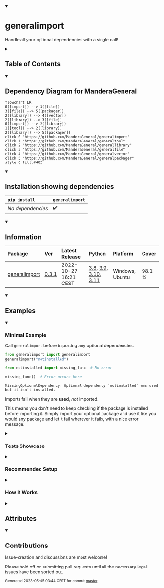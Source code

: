 <details open>
<summary><h1>generalimport</h1></summary>

Handle all your optional dependencies with a single call!

<details>
<summary><h2>Table of Contents</h2></summary>

<pre>
<a href='#generalimport'>generalimport</a>
├─ <a href='#Dependency-Diagram-for-ManderaGeneral'>Dependency Diagram for ManderaGeneral</a>
├─ <a href='#Installation-showing-dependencies'>Installation showing dependencies</a>
├─ <a href='#Information'>Information</a>
├─ <a href='#Examples'>Examples</a>
│  ├─ <a href='#Minimal-Example'>Minimal Example</a>
│  ├─ <a href='#Tests-Showcase'>Tests Showcase</a>
│  ├─ <a href='#Recommended-Setup'>Recommended Setup</a>
│  └─ <a href='#How-It-Works'>How It Works</a>
├─ <a href='#Attributes'>Attributes</a>
└─ <a href='#Contributions'>Contributions</a>
</pre>
</details>


<details open>
<summary><h2>Dependency Diagram for ManderaGeneral</h2></summary>

```mermaid
flowchart LR
0([import]) --> 3([file])
3([file]) --> 5([packager])
2([library]) --> 4([vector])
2([library]) --> 3([file])
0([import]) --> 2([library])
1([tool]) --> 2([library])
2([library]) --> 5([packager])
click 0 "https://github.com/ManderaGeneral/generalimport"
click 1 "https://github.com/ManderaGeneral/generaltool"
click 2 "https://github.com/ManderaGeneral/generallibrary"
click 3 "https://github.com/ManderaGeneral/generalfile"
click 4 "https://github.com/ManderaGeneral/generalvector"
click 5 "https://github.com/ManderaGeneral/generalpackager"
style 0 fill:#482
```
</details>


<details open>
<summary><h2>Installation showing dependencies</h2></summary>

| `pip install`     | `generalimport`   |
|:------------------|:------------------|
| *No dependencies* | ✔️                |
</details>


<details open>
<summary><h2>Information</h2></summary>

| Package                                                          | Ver                                              | Latest Release        | Python                                                                                                                                                                                                                                                 | Platform        | Cover   |
|:-----------------------------------------------------------------|:-------------------------------------------------|:----------------------|:-------------------------------------------------------------------------------------------------------------------------------------------------------------------------------------------------------------------------------------------------------|:----------------|:--------|
| [generalimport](https://github.com/ManderaGeneral/generalimport) | [0.3.1](https://pypi.org/project/generalimport/) | 2022-10-27 16:21 CEST | [3.8](https://www.python.org/downloads/release/python-380/), [3.9](https://www.python.org/downloads/release/python-390/), [3.10](https://www.python.org/downloads/release/python-3100/), [3.11](https://www.python.org/downloads/release/python-3110/) | Windows, Ubuntu | 98.1 %  |
</details>


<details open>
<summary><h2>Examples</h2></summary>


<details open>
<summary><h3>Minimal Example</h3></summary>


Call `generalimport` before importing any optional dependencies.

```python
from generalimport import generalimport
generalimport("notinstalled")

from notinstalled import missing_func  # No error

missing_func()  # Error occurs here
```


```
MissingOptionalDependency: Optional dependency 'notinstalled' was used but it isn't installed.
```

Imports fail when they are **used**, *not* imported.

This means you don't need to keep checking if the package is installed before importing it.
Simply import your optional package and use it like you would any package and let it fail wherever it fails, with a nice error message.
</details>


<details>
<summary><h3>Tests Showcase</h3></summary>


The beauty of this package is that the error raised isn't just any exception.
It has two base classes: `unittest.case.SkipTest` and `_pytest.outcomes.Skipped` (If available).

This means that if a test method uses an uninstalled optional package then that test is automatically skipped.
This means no more manual skip decorators for optional dependencies!

```python
from generalimport import generalimport
generalimport("optional_uninstalled_package")

from optional_uninstalled_package import missing_func

from unittest import TestCase

class MyTest(TestCase):
    def test_missing_func(self):
        self.assertEqual(3, missing_func(1, 2))
```


```
Ran 1 test in 0.002s

OK (skipped=1)

Skipped: Optional dependency 'optional_uninstalled_package' was used but it isn't installed.
```
</details>


<details>
<summary><h3>Recommended Setup</h3></summary>


Put this in your `__init__.py` file to affect *all* imports inside the folder `__init__.py` resides in.

```python
from generalimport import generalimport
generalimport("your", "optional", "dependencies")
```


`generalimport("*")` makes it handle **all** names (If missing of course)

:warning: `generalimport("*")._scope = None` disables the scope
- Makes it handle missing imports anywhere
- For example it will override `pandas` internal custom optional dependency handling
</details>


<details>
<summary><h3>How It Works</h3></summary>



- When `generalimport` is instantiated it creates a new importer for `sys.meta_path`.
- This importer will return 'fake' modules for matching names and scope.
- The scope ensures only your own imports are faked.
- The fake module will recursively return itself when asked for an attribute.
- When used in any way (\_\_call\_\_, \_\_add\_\_, \_\_str\_\_ etc) it raises `generalimport.MissingOptionalDependency`.
- This exception has the 'skip-exceptions' from `unittest` and `pytest` as bases, which means that tests will automatically be skipped.
</details>

</details>


<details>
<summary><h2>Attributes</h2></summary>

<pre>
<a href='https://github.com/ManderaGeneral/generalimport/blob/master/generalimport/__init__.py#L1'>Module: generalimport</a>
├─ <a href='https://github.com/ManderaGeneral/generalimport/blob/master/generalimport/fake_module.py#L5'>Class: FakeModule</a>
│  └─ <a href='https://github.com/ManderaGeneral/generalimport/blob/master/generalimport/fake_module.py#L19'>Method: error_func</a>
├─ <a href='https://github.com/ManderaGeneral/generalimport/blob/master/generalimport/general_importer.py#L8'>Class: GeneralImporter</a>
│  ├─ <a href='https://github.com/ManderaGeneral/generalimport/blob/master/generalimport/general_importer.py#L23'>Method: catch</a>
│  ├─ <a href='https://github.com/ManderaGeneral/generalimport/blob/master/generalimport/general_importer.py#L47'>Method: create_module</a>
│  ├─ <a href='https://github.com/ManderaGeneral/generalimport/blob/master/generalimport/general_importer.py#L50'>Method: exec_module</a>
│  └─ <a href='https://github.com/ManderaGeneral/generalimport/blob/master/generalimport/general_importer.py#L31'>Method: find_spec</a>
├─ <a href='https://github.com/ManderaGeneral/generalimport/blob/master/generalimport/import_catcher.py#L6'>Class: ImportCatcher</a>
│  └─ <a href='https://github.com/ManderaGeneral/generalimport/blob/master/generalimport/import_catcher.py#L20'>Method: handle</a>
├─ <a href='https://github.com/ManderaGeneral/generalimport/blob/master/generalimport/exception.py#L27'>Class: MissingOptionalDependency</a>
├─ <a href='https://github.com/ManderaGeneral/generalimport/blob/master/generalimport_bottom.py#L62'>Function: fake_module_check</a>
├─ <a href='https://github.com/ManderaGeneral/generalimport/blob/master/generalimport/top.py#L14'>Function: generalimport</a>
├─ <a href='https://github.com/ManderaGeneral/generalimport/blob/master/generalimport/top.py#L10'>Function: get_importer</a>
├─ <a href='https://github.com/ManderaGeneral/generalimport/blob/master/generalimport_bottom.py#L7'>Function: get_installed_modules_names</a>
├─ <a href='https://github.com/ManderaGeneral/generalimport/blob/master/generalimport_bottom.py#L41'>Function: get_spec</a>
├─ <a href='https://github.com/ManderaGeneral/generalimport/blob/master/generalimport_bottom.py#L28'>Function: import_module</a>
├─ <a href='https://github.com/ManderaGeneral/generalimport/blob/master/generalimport/fake_module.py#L86'>Function: is_imported</a>
├─ <a href='https://github.com/ManderaGeneral/generalimport/blob/master/generalimport_bottom.py#L13'>Function: module_is_installed</a>
├─ <a href='https://github.com/ManderaGeneral/generalimport/blob/master/generalimport_bottom.py#L47'>Function: module_is_namespace</a>
├─ <a href='https://github.com/ManderaGeneral/generalimport/blob/master/generalimport_bottom.py#L51'>Function: module_name_is_namespace</a>
├─ <a href='https://github.com/ManderaGeneral/generalimport/blob/master/generalimport/top.py#L36'>Function: reset_generalimport</a>
└─ <a href='https://github.com/ManderaGeneral/generalimport/blob/master/generalimport_bottom.py#L44'>Function: spec_is_namespace</a>
</pre>
</details>


<details open>
<summary><h2>Contributions</h2></summary>

Issue-creation and discussions are most welcome!

Please hold off on submitting pull requests until all the necessary legal issues have been sorted out.
</details>



<sup>
Generated 2023-05-05 03:44 CEST for commit <a href='https://github.com/ManderaGeneral/generalimport/commit/master'>master</a>.
</sup>
</details>

